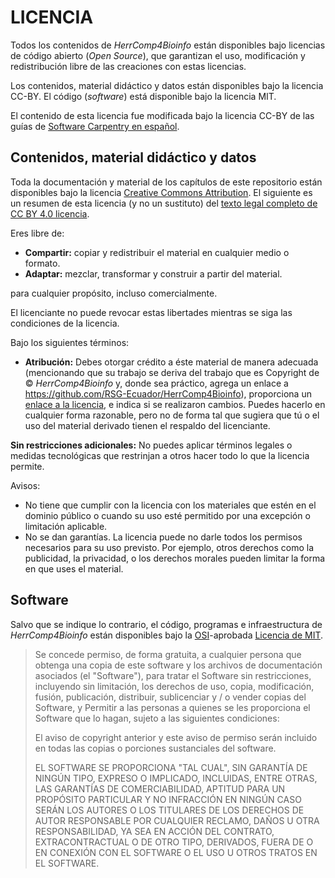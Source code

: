 # LICENCIA

Todos los contenidos de _HerrComp4Bioinfo_ están disponibles bajo licencias de código abierto (*Open Source*), que garantizan el uso, modificación y redistribución libre de las creaciones con estas licencias.

Los contenidos, material didáctico y datos están disponibles bajo la licencia CC-BY. El código (*software*) está disponible bajo la licencia MIT.

El contenido de esta licencia fue modificada bajo la licencia CC-BY de las guías de [Software Carpentry en español](https://github.com/swcarpentry/git-novice-es/blob/gh-pages/LICENSE.md).

## Contenidos, material didáctico y datos

Toda la documentación y material de los capítulos de este repositorio están disponibles bajo la licencia [Creative Commons Attribution](https://creativecommons.org/licenses/by/4.0/). El siguiente es un resumen de esta licencia (y no un sustituto) del [texto legal completo de CC BY 4.0 licencia](https://creativecommons.org/licenses/by/4.0/legalcode).

Eres libre de:

* **Compartir:** copiar y redistribuir el material en cualquier medio o formato.
* **Adaptar:** mezclar, transformar y construir a partir del material.

para cualquier propósito, incluso comercialmente.

El licenciante no puede revocar estas libertades mientras se siga las condiciones de la licencia.

Bajo los siguientes términos:

* **Atribución:** Debes otorgar crédito a éste material de manera adecuada (mencionando que su trabajo se deriva del trabajo que es Copyright de © _HerrComp4Bioinfo_ y, donde sea práctico, agrega un enlace a https://github.com/RSG-Ecuador/HerrComp4Bioinfo), proporciona un [enlace a la licencia](https://github.com/RSG-Ecuador/HerrComp4Bioinfo/LICENSE.md), e indica si se realizaron cambios. Puedes hacerlo en cualquier forma razonable, pero no de forma tal que sugiera que tú o el uso del material derivado tienen el respaldo del licenciante.

**Sin restricciones adicionales:** No puedes aplicar términos legales o medidas tecnológicas que restrinjan a otros hacer todo lo que la licencia permite.

Avisos:

* No tiene que cumplir con la licencia con los materiales que estén en el dominio público o cuando su uso esté permitido por una excepción o limitación aplicable.
* No se dan garantías. La licencia puede no darle todos los permisos necesarios para su uso previsto. Por ejemplo, otros derechos como la publicidad, la privacidad, o los derechos morales pueden limitar la forma en que uses el material.

## Software

Salvo que se indique lo contrario, el código, programas e infraestructura de _HerrComp4Bioinfo_ están disponibles bajo la [OSI](https://opensource.org/)-aprobada [Licencia de MIT](https://opensource.org/licenses/mit-license.html).

> Se concede permiso, de forma gratuita, a cualquier persona que obtenga
> una copia de este software y los archivos de documentación asociados (el
> "Software"), para tratar el Software sin restricciones, incluyendo
> sin limitación, los derechos de uso, copia, modificación, fusión, publicación,
> distribuir, sublicenciar y / o vender copias del Software, y
> Permitir a las personas a quienes se les proporciona el Software que lo hagan, sujeto a
> las siguientes condiciones:
>
> El aviso de copyright anterior y este aviso de permiso serán
> incluido en todas las copias o porciones sustanciales del software.
>
> EL SOFTWARE SE PROPORCIONA "TAL CUAL", SIN GARANTÍA DE NINGÚN TIPO,
> EXPRESO O IMPLICADO, INCLUIDAS, ENTRE OTRAS, LAS GARANTÍAS DE
> COMERCIABILIDAD, APTITUD PARA UN PROPÓSITO PARTICULAR Y
> NO INFRACCIÓN EN NINGÚN CASO SERÁN LOS AUTORES O LOS TITULARES DE LOS DERECHOS DE AUTOR
> RESPONSABLE POR CUALQUIER RECLAMO, DAÑOS U OTRA RESPONSABILIDAD, YA SEA EN ACCIÓN
> DEL CONTRATO, EXTRACONTRACTUAL O DE OTRO TIPO, DERIVADOS, FUERA DE O EN CONEXIÓN
> CON EL SOFTWARE O EL USO U OTROS TRATOS EN EL SOFTWARE.
